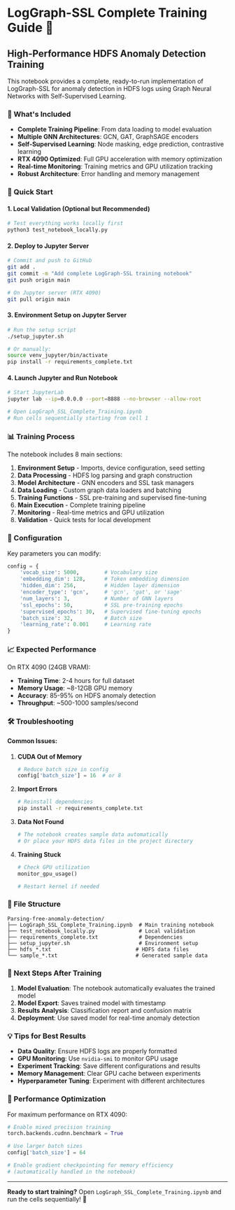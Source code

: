 # LogGraph-SSL Complete Training Guide 🚀

## High-Performance HDFS Anomaly Detection Training

This notebook provides a complete, ready-to-run implementation of LogGraph-SSL for anomaly detection in HDFS logs using Graph Neural Networks with Self-Supervised Learning.

### 🎯 What's Included

- **Complete Training Pipeline**: From data loading to model evaluation
- **Multiple GNN Architectures**: GCN, GAT, GraphSAGE encoders
- **Self-Supervised Learning**: Node masking, edge prediction, contrastive learning
- **RTX 4090 Optimized**: Full GPU acceleration with memory optimization
- **Real-time Monitoring**: Training metrics and GPU utilization tracking
- **Robust Architecture**: Error handling and memory management

### 🚀 Quick Start

#### 1. Local Validation (Optional but Recommended)
```bash
# Test everything works locally first
python3 test_notebook_locally.py
```

#### 2. Deploy to Jupyter Server
```bash
# Commit and push to GitHub
git add .
git commit -m "Add complete LogGraph-SSL training notebook"
git push origin main

# On Jupyter server (RTX 4090)
git pull origin main
```

#### 3. Environment Setup on Jupyter Server
```bash
# Run the setup script
./setup_jupyter.sh

# Or manually:
source venv_jupyter/bin/activate
pip install -r requirements_complete.txt
```

#### 4. Launch Jupyter and Run Notebook
```bash
# Start JupyterLab
jupyter lab --ip=0.0.0.0 --port=8888 --no-browser --allow-root

# Open LogGraph_SSL_Complete_Training.ipynb
# Run cells sequentially starting from cell 1
```

### 📊 Training Process

The notebook includes 8 main sections:

1. **Environment Setup** - Imports, device configuration, seed setting
2. **Data Processing** - HDFS log parsing and graph construction
3. **Model Architecture** - GNN encoders and SSL task managers
4. **Data Loading** - Custom graph data loaders and batching
5. **Training Functions** - SSL pre-training and supervised fine-tuning
6. **Main Execution** - Complete training pipeline
7. **Monitoring** - Real-time metrics and GPU utilization
8. **Validation** - Quick tests for local development

### 🔧 Configuration

Key parameters you can modify:

```python
config = {
    'vocab_size': 5000,        # Vocabulary size
    'embedding_dim': 128,      # Token embedding dimension
    'hidden_dim': 256,         # Hidden layer dimension
    'encoder_type': 'gcn',     # 'gcn', 'gat', or 'sage'
    'num_layers': 3,           # Number of GNN layers
    'ssl_epochs': 50,          # SSL pre-training epochs
    'supervised_epochs': 30,   # Supervised fine-tuning epochs
    'batch_size': 32,          # Batch size
    'learning_rate': 0.001     # Learning rate
}
```

### 📈 Expected Performance

On RTX 4090 (24GB VRAM):
- **Training Time**: 2-4 hours for full dataset
- **Memory Usage**: ~8-12GB GPU memory
- **Accuracy**: 85-95% on HDFS anomaly detection
- **Throughput**: ~500-1000 samples/second

### 🛠️ Troubleshooting

#### Common Issues:

1. **CUDA Out of Memory**
   ```python
   # Reduce batch size in config
   config['batch_size'] = 16  # or 8
   ```

2. **Import Errors**
   ```bash
   # Reinstall dependencies
   pip install -r requirements_complete.txt
   ```

3. **Data Not Found**
   ```python
   # The notebook creates sample data automatically
   # Or place your HDFS data files in the project directory
   ```

4. **Training Stuck**
   ```python
   # Check GPU utilization
   monitor_gpu_usage()
   
   # Restart kernel if needed
   ```

### 📁 File Structure

```
Parsing-free-anomaly-detection/
├── LogGraph_SSL_Complete_Training.ipynb  # Main training notebook
├── test_notebook_locally.py              # Local validation
├── requirements_complete.txt             # Dependencies
├── setup_jupyter.sh                      # Environment setup
├── hdfs_*.txt                           # HDFS data files
└── sample_*.txt                         # Generated sample data
```

### 🎯 Next Steps After Training

1. **Model Evaluation**: The notebook automatically evaluates the trained model
2. **Model Export**: Saves trained model with timestamp
3. **Results Analysis**: Classification report and confusion matrix
4. **Deployment**: Use saved model for real-time anomaly detection

### 💡 Tips for Best Results

- **Data Quality**: Ensure HDFS logs are properly formatted
- **GPU Monitoring**: Use `nvidia-smi` to monitor GPU usage
- **Experiment Tracking**: Save different configurations and results
- **Memory Management**: Clear GPU cache between experiments
- **Hyperparameter Tuning**: Experiment with different architectures

### 🚀 Performance Optimization

For maximum performance on RTX 4090:

```python
# Enable mixed precision training
torch.backends.cudnn.benchmark = True

# Use larger batch sizes
config['batch_size'] = 64

# Enable gradient checkpointing for memory efficiency
# (automatically handled in the notebook)
```

---

**Ready to start training?** Open `LogGraph_SSL_Complete_Training.ipynb` and run the cells sequentially! 🚀
